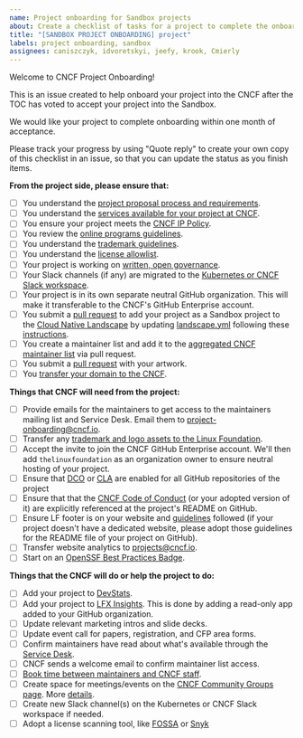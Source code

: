 ```yaml
---
name: Project onboarding for Sandbox projects
about: Create a checklist of tasks for a project to complete the onboarding process
title: "[SANDBOX PROJECT ONBOARDING] project"
labels: project onboarding, sandbox
assignees: caniszczyk, idvoretskyi, jeefy, krook, Cmierly
---
```


Welcome to CNCF Project Onboarding!

This is an issue created to help onboard your project into the CNCF after the TOC has voted to accept your project into the Sandbox.

We would like your project to complete onboarding within one month of acceptance.

Please track your progress by using "Quote reply" to create your own copy of this checklist in an issue, so that you can update the status as you finish items.

**From the project side, please ensure that:**

- [ ] You understand the [project proposal process and requirements](https://github.com/cncf/toc/blob/main/process/README.md).
- [ ] You understand the [services available for your project at CNCF](https://www.cncf.io/services-for-projects/).
- [ ] You ensure your project meets the [CNCF IP Policy](https://github.com/cncf/foundation/blob/master/charter.md#11-ip-policy).
- [ ] You review the [online programs guidelines](https://github.com/cncf/foundation/blob/master/online-programs-guidelines.md).
- [ ] You understand the [trademark guidelines](https://www.linuxfoundation.org/en/trademark-usage).
- [ ] You understand the [license allowlist](https://github.com/cncf/foundation/blob/master/allowed-third-party-license-policy.md#approved-licenses-for-allowlist).
- [ ] Your project is working on [written, open governance](https://contribute.cncf.io/maintainers/governance/).
- [ ] Your Slack channels (if any) are migrated to the [Kubernetes or CNCF Slack workspace](https://slack.com/help/articles/217872578-Import-data-from-one-Slack-workspace-to-another).
- [ ] Your project is in its own separate neutral GitHub organization. This will make it transferable to the CNCF's GitHub Enterprise account.
- [ ] You submit a [pull request](https://github.com/cncf/landscape/pulls) to add your project as a Sandbox project to the [Cloud Native Landscape](https://landscape.cncf.io) by updating [landscape.yml](https://github.com/cncf/landscape/blob/master/landscape.yml) following these [instructions](https://github.com/cncf/landscape2/blob/main/docs/config/data.yml).
- [ ] You create a maintainer list and add it to the [aggregated CNCF maintainer list](https://maintainers.cncf.io) via pull request.
- [ ] You submit a [pull request](https://github.com/cncf/artwork) with your artwork.
- [ ] You [transfer your domain to the CNCF](https://jira.linuxfoundation.org/plugins/servlet/theme/portal/2/create/63).

**Things that CNCF will need from the project:**

- [ ] Provide emails for the maintainers to get access to the maintainers mailing list and Service Desk. Email them to <project-onboarding@cncf.io>.
- [ ] Transfer any [trademark and logo assets to the Linux Foundation](https://github.com/cncf/foundation/tree/master/agreements).
- [ ] Accept the invite to join the CNCF GitHub Enterprise account. We'll then add `thelinuxfoundation` as an organization owner to ensure neutral hosting of your project.
- [ ] Ensure that [DCO](https://github.com/apps/dco) or [CLA](https://github.com/cncf/cla) are enabled for all GitHub repositories of the project
- [ ] Ensure that that the [CNCF Code of Conduct](https://github.com/cncf/foundation/blob/master/code-of-conduct.md) (or your adopted version of it) are explicitly referenced at the project's README on GitHub.
- [ ] Ensure LF footer is on your website and [guidelines](https://github.com/cncf/foundation/blob/master/website-guidelines.md) followed (if your project doesn't have a dedicated website, please adopt those guidelines for the README file of your project on GitHub).
- [ ] Transfer website analytics to <projects@cncf.io>.
- [ ] Start on an [OpenSSF Best Practices Badge](https://bestpractices.coreinfrastructure.org/en).

**Things that the CNCF will do or help the project to do:**

- [ ] Add your project to [DevStats](https://devstats.cncf.io/).
- [ ] Add your project to [LFX Insights](https://insights.lfx.linuxfoundation.org/). This is done by adding a read-only app added to your GitHub organization.
- [ ] Update relevant marketing intros and slide decks.
- [ ] Update event call for papers, registration, and CFP area forms.
- [ ] Confirm maintainers have read about what's available through the [Service Desk](https://www.cncf.io/services-for-projects/).
- [ ] CNCF sends a welcome email to confirm maintainer list access.
- [ ] [Book time between maintainers and CNCF staff](http://project-meetings.cncf.io).
- [ ] Create space for meetings/events on the [CNCF Community Groups page](https://community.cncf.io). More [details](https://github.com/cncf/communitygroups/blob/main/README.md#cncf-projects).
- [ ] Create new Slack channel(s) on the Kubernetes or CNCF Slack workspace if needed.
- [ ] Adopt a license scanning tool, like [FOSSA](https://fossa.com/) or [Snyk](https://snyk.io/)
